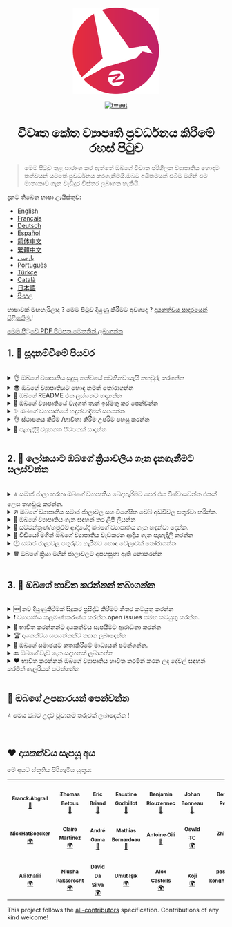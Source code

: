 <p align="center">
    <img alt="oss image" src="./imgs/zoss-logo.svg" height="200px" width="200px">
</p>

<p align="center">
  <a href="https://twitter.com/intent/tweet?text=How%20to%20promote%20your%20open-source%20projects%20@ZenikaOSS&url=https://github.com/zenika-open-source/open-source-promotion-cheat-sheet&hashtags=OpenSource,CheatSheet">
    <img alt="tweet" src="https://img.shields.io/twitter/url/https/twitter?label=Share%20on%20twitter&style=social" target="_blank" />
  </a>
</p>

<h1 align="center">විවෘත කේත ව්‍යාපෘති ප්‍රවර්ධනය කිරීමේ රහස් පිටුව </h1>

> මෙම පිටුව තුළ සාරාංශ කර ඇත්තේ ඔබගේ විවෘත පරිශීලක ව්‍යාපෘතිය හොඳම තත්වයන් යටතේ ප්‍රවර්ධනය කරගැනීමයි.ඔබට අයිතමයන් එබීම මගින්  එම මාතෘකාව ගැන වැඩිදුර විස්තර ලබාගත හැකියි.

දැනට තිබෙන භාෂා ලැයිස්තුව:

- [English](./README.md)
- [Français](./README-fr.md)
- [Deutsch](./README-de.md)
- [Español](./README-es.md)
- [简体中文](./README-zh-cn.md)
- [繁體中文](./README-zh-tw.md)
- [پارسی](./README-fa.md)
- [Português](./README-pt.md)
- [Türkçe](./README-tr.md)
- [Català](./README-ca.md)
- [日本語](./README-jp.md)
- [සිංහල](./README-si.md)

භාෂාවක් මඟහැරිලාද ? මෙම පිටුව දියුණු කිරීමට අවශ්‍යද ? [දායකත්වය සාදරයෙන් පිළිගනිමු.](./CONTRIBUTING.md)!

[මෙම පිටුවේ PDF පිටපත මෙතනින් ලබාගන්න](./pdf/cheat-sheet.pdf)

## 1. 🎢 සූදානම්වීමේ පියවර

<br />

<details>
<summary>👌 ඔබගේ ව්‍යාපෘතිය සුදුසු තත්වයේ පවතිනවායැයි තහවුරු කරගන්න</summary>
<p>

> භාවිතා කරන්නන් ඇදගැනීම සඳහා ඔබගේ ව්‍යාපෘතිය අඩුම ශක්‍යතා යටතේ ස්ථාවර විය යුතුය.

</p>
</details>

<details>
<summary>😎 ඔබගේ ව්‍යාපෘතියට හොඳ නමක් තෝරාගන්න</summary>
<p>

> භාවිත කරන්නන්ට පහසුවෙන් මතක තබාගතහැකි නමක් භාවිතා කරන්න.

</p>
</details>

<details>
<summary>💅 ඔබගේ README එක ලස්සනට හදාගන්න</summary>
<p>

> නරඹන්නන්ට මුලින්ම දකින්න ලැබෙන්නෙ ඔබගේ  README පිටුවයි.එය සරලව,පැහැදිලිව සහ පහසුවෙන් කියවිය හැකි ලෙස තබාගන්න. [ලස්සන README පිටු කිහිපයක්](https://github.com/matiassingers/awesome-readme).

</p>
</details>

<details>
<summary>💪 ඔබගේ ව්‍යාපෘතියේ වැදගත් තැන් ඉස්මතු කර පෙන්වන්න</summary>
<p>

> ඔබගේ ව්‍යාපෘතියේ වැදගත් තැන් හඳුනාගන්න සහ ඒවා නරඹන්නන්ට පැහැදිලිව පෙන්වීමට වගබලාගන්න.

</p>
</details>

<details>
<summary>✨ ඔබගේ ව්‍යාපෘතියේ හඳුන්වාදීමක් සපයන්න</summary>
<p>

> නරඹන්නන්ට ඔබගේ ව්‍යාපෘතියේ අරමුණ හඳුනාගැනීමට සලස්වන්න,කොහොමද ඒක වැඩකරන්නෙ,කොහොමද ඒක පාවිච්චි කරන්නෙ යනාදිය සපයන්න.හඳුන්වාදීමක් සැපයීම එය භාවිත කරන කෙනාට තෘප්තිමත් කරන්න තියන හොඳම ක්‍රමයක්.මෙවැනි ආකාරයෙන්:
>
> - ඔබගේ ව්‍යාපෘතිය වැඩකරන හැටි animated GIF එකක් විදියට
> - එහි වැඩකරන පිටපතක සබැඳියක්

</p>
</details>

<details>
<summary>👌 ස්ථාපනය කිරීම /භාවිතා කිරීම උපරිම පහසු කරන්න</summary>
<p>

> ඔබගේ ව්‍යාපෘතිය භාවිතා කිරීමට අපහසු එකක්නම් ඔබට එය නරඹන්නන් අඩුවී යා හැකිය.

</p>
</details>

<details>
<summary>📘 පැහැදිලි ව්‍යුහගත පිටපතක් සාදන්න</summary>
<p>

> ව්‍යාපෘතිය පැහැදිලි කර පිටුවක් සෑදීම ඉතා වැදගත් පියවරකි.ඔබට ඇත්තේ ඉතා කුඩා පැහැදිලි කිරීමක්නම්,එය ඔබගේ README එකට ඇතුළත් කරන්න.එසේ නොමැතිනම් ඔබ එය වෙනත් වෙබ් අඩවියක දමන්න. [vuepress](https://v1.vuepress.vuejs.org) වැනි සමහර විවෘත පරිශීලක ව්‍යාපෘති වලින් ඔබට මෙවැනි පිටුවක් සාදාගැනීමට උපකාර කල හැකිය.

 </p>
</details>

<br />

## 2. 📢 ලෝකයාට ඔබගේ ක්‍රියාවලිය ගැන දැනගැනීමට සලස්වන්න

<br />

<details>
<summary>⭐ සමාජ ජාලා හරහා ඔබගේ ව්‍යාපෘතිය බෙදාහැරීමට පෙර එය විශ්වාසවන්ත එකක් ලෙස තහවුරු කරන්න.</summary>
<p>

> බොහෝ නරඹන්නන් ඔබගේ ව්‍යාපෘතියට ඇති තරු ගණනින් එය භාවිත කරනවාද යන්න පිළිබඳව සැළකිලිමත් වේ.තරු නැතිවීමට වඩා තරු කිහිපයක් තිබීම එය බලන්නන්ට ඔබගේ ව්‍යාපෘතිය ගැන බොහෝ විශ්වාසයක් ඇතිවේ.එමනිසා සමාජජාලා වල පැතිරවීමට පෙර කිහිපදෙනෙක්ගෙන් උදව් ලබාගන්න.

</p>
</details>

<details>
<summary>↗️ ඔබගේ ව්‍යාපෘතිය සමාජ ජාලාවල සහ විශේෂිත වෙබ් අඩවිවල පතුරවා හරින්න.</summary>
<p>

> ලෝකයාට ඔබගේ වැඩ ගැන දැනුවත් කරන්න!  සමාජජාලා වල සහ විශේෂිත මාධ්‍යවල බෙදාහරින්න:
>
> - [Twitter](https://twitter.com)
> - [Linkedin](https://www.linkedin.com/)
> - [Facebook](https://www.facebook.com/)
> - [Reddit](https://www.reddit.com/)
> - [Dev.to](https://dev.to/)
> - [Lobsters](https://lobste.rs/)
> - [Hacker News](https://news.ycombinator.com/)
> - [Product Hunt](https://www.producthunt.com/)
> - [Beta page](https://betapage.co/)
> - [Human Coders](https://news.humancoders.com/)

</p>
</details>

<details>
<summary>📃 ඔබගේ ව්‍යාපෘතිය ගැන සඳහන් කර ලිපි ලියන්න</summary>
<p>

> ඔබ මුහුණ දුන්නු ප්‍රශ්ණ,භාවිතා කල තාක්ෂනයන්,ඔබගේ ව්‍යාපෘතිය වැඩ කරන හැටි ආදිය පැහැදිලි කරමින් ලිපි ලියන්න.ලිපි පලකල හැකි මාධ්‍යයන්:
>
> - [medium](https://medium.com/)
> - [dev.to](https://dev.to/)

</p>
</details>

<details>
<summary>🎤 සම්මන්ත්‍රණ/හමුවීම් ආදියේදී ඔබගේ ව්‍යාපෘතිය ගැන හඳුන්වා දෙන්න.</summary>
<p>

> සම්මන්ත්‍රණ/හමුවීම් ආදියේදී ඔබගේ ව්‍යාපෘතිය පැහැදිලි කිරීම එය ප්‍රසිද්ධ කිරීමට හැකි ක්‍රමයකි.

</p>
</details>

<details>
<summary>🎥 වීඩියෝ මගින් ඔබගේ ව්‍යාපෘතිය වැඩකරන ආදිය ගැන පැහැදිලි කරන්න</summary>
<p>

> වීඩියෝ එකක් පටිගත කිරීම ඉතා අපහසු කාර්යයකි.නමුත්,එය ඔබගේ ව්‍යාපෘතිය ප්‍රසිද්ධ කිරීමට ඉතාමත් කාර්යක්ෂම  ක්‍රමයකි.

</p>
</details>

<details>
<summary>🕐 සමාජ ජාලාවල පතුරුවා හැරීමට හොඳ වේලාවක් තෝරාගන්න</summary>
<p>

> නිවාඩු දිනවල හා සති අන්තයේදී එය පතුරවා හරින්න කටයුතු නොකරන්න.ඔබගේ ව්‍යාපෘතිය පතුරුවා හැරීමට හොඳම වේලාවක් වන්නේ සතියේ මැදයි.

</p>
</details>

<details>
<summary>🗑 ඔබගේ ක්‍රියා මගින් ජාලාවලට අපහසුතා ඇති නොකරන්න</summary>
<p>

> ඔබගේ ප්‍රසිද්ධ කිරීම් එකම මාධ්‍යයක් තුළ දෙවරක් සිදු නොකරන්න.එය ජාලය තුළට අපහසුතාවයක් විය හැකියි.එමනිසා ඔබගේ ව්‍යාපෘතියට නරක බලපෑමක් ඇතිවිය හැකියි.

</p>
</details>

<br />

## 3. 🤝 ඔබගේ භාවිත කරන්නන් තබාගන්න

<br />

<details>
<summary>🆕 නව දියුණුකිරීමක් සිදුකර ප්‍රසිද්ධ කිරීමට නිතර කටයුතු කරන්න</summary>
<p>

> ඔබගේ ව්‍යාපෘතිය අලුත් දේවල් මගින්,වෙනස් කිරීම් මගින් නිතර නිතර දියුණු කරන්න සහ changelogs සාදන්න.

</p>
</details>

<details>
<summary>❗ ව්‍යාපෘතිය කලමණාකරණය කරන්න.open issues සමඟ කටයුතු කරන්න.</summary>
<p>

> පිළිතුරු සපයා නැති issues විවෘතව තබා නොගන්න.issues විවෘත කිරීමට වෙලාව ගන්නා අය සමඟ සහයෝගයෙන් කටයුතු කරන්න. 😉

</p>
</details>

<details>
<summary>🙏 භාවිත කරන්නන්ට දායකත්වය සැපයීමට ආරාධනා කරන්න</summary>
<p>

> හොඳ ව්‍යාපෘතියක් කියන්නෙ දායකත්වය සපයන්නන් සමඟ වැඩකරන ව්‍යාපෘතියක්.issues වලට සම්බන්ධ කරමින් භාවිත කරන්නන්ව දැනුවත් කරන්න.  `contribution welcome`, `good first issue` වැනි lables යොදාගන්න. [සියලු ලේබල් බලන්න](https://help.github.com/en/articles/about-labels).

</p>
</details>

<details>
<summary>🏆 දායකත්වය සපයන්නන්ට ත්‍යාග ලබාදෙන්න</summary>
<p>

> ඔබට සහයෝගය දැක්වූ අය සමඟ හොඳින් කටයුතු කරන්න [gatsby](https://github.com/gatsbyjs/gatsby) වැනි ව්‍යාපෘති මගින් ඔබට දායකත්වය සැපයූ අයට තිලිණ පිරිනැමිය හැකිය. ඔබට එය දැරිය නොහැකි නම්,පොදු සමාජ ජාලයක ලිපියක් දමන්න(twitter වැනි ) ඔබට උදව් කල අයව සඳහන් කරමින්. ([එවැනි ලිපියකට උදාහරණයක්](https://twitter.com/FranckAbgrall/status/1139470547492978688)).  README  එක තුළ `Contributors` පිටුවක් විවෘත කර ඔවුන්ට ප්‍රසිද්ධ ලෙස ස්තූති කරන්න. එයට උදාහරණ කිහිපයක්:
>
> - [vuepress (contributors README section)](https://github.com/vuejs/vuepress#code-contributors)
> - [Rythm.js (random highlighted contributor on demo page)](https://okazari.github.io/Rythm.js/)

</p>
</details>

<details>
<summary>💬 ඔබගේ සමාජයට කතාකිරීමේ මාධ්‍යයක් පටන්ගන්න.</summary>
<p>

> Github issues එකිනෙකා අතර අදහස් හුවමාරු කිරීමට හැමවෙලාවෙම හොඳ ක්‍රමයක් නෙවෙයි.අත්‍යාවශ්‍යනම්,එනිනෙකා අතර තොරතුරු හුවමාරු කිරීමට මාධ්‍යයක් භාවිතා කරන්න :
>
> - [Discord](https://discordapp.com)
> - [Slack](https://slack.com)
> - [Gitter](https://gitter.im/)

</p>
</details>

<details>
<summary>🔙 ඔබගේ වැඩ ගැන සඳහනක් ලබාගන්න</summary>
<p>

> භාවිත කරන්නන්ගෙන් අදහස් ලබාගැනීමට ඔබගේ ව්‍යාපෘතිය දියුණු කරගැනීමට හොඳ ක්‍රමයකි.ඔවුන් ළඟ හොඳ අදහස් තිබෙන්නට පුලුවන් ඔබගේ ඊළඟ ව්‍යාපෘතිය දියුණු කරගැනීමට.

</p>
</details>

<details>
<summary>❤️ භාවිත කරන්නන් ඔබගේ ව්‍යාපෘතිය භාවිත කරමින් කරන ලද දේවල් සඳහන් කරමින් ගැලරියක් පටන්ගන්න</summary>
<p>

> නරඹන්නන් එය දැකීම නිසා ඔබගේ ව්‍යාපෘතිය ගැන විශ්වාසය ඇතිකර ගැනීමට පටන් ගනීවි. උදාහරණ., [the vuepress gallery](https://vuepress.gallery/).

</p>
</details>

<br />

## 🙏 ඔබගේ උපකාරයන් පෙන්වන්න

⭐️ මෙය ඔබට උදව් වූවානම් තරුවක් ලබාදෙන්න !

<br />

## ❤️ දායකත්වය සැපයූ අය

මේ අයට ස්තූතිය පිරිනැමිය යුතුය:

<!-- ALL-CONTRIBUTORS-LIST:START - Do not remove or modify this section -->
<!-- prettier-ignore-start -->
<!-- markdownlint-disable -->
<table>
  <tr>
    <td align="center"><a href="https://www.franck-abgrall.me/"><img src="https://avatars3.githubusercontent.com/u/9840435?v=4?s=100" width="100px;" alt=""/><br /><sub><b>Franck Abgrall</b></sub></a><br /><a href="https://github.com/zenika-open-source/promote-open-source-project/commits?author=kefranabg" title="Documentation">📖</a></td>
    <td align="center"><a href="https://github.com/tbetous"><img src="https://avatars3.githubusercontent.com/u/4435536?v=4?s=100" width="100px;" alt=""/><br /><sub><b>Thomas Betous</b></sub></a><br /><a href="https://github.com/zenika-open-source/promote-open-source-project/commits?author=tbetous" title="Documentation">📖</a></td>
    <td align="center"><a href="https://github.com/ebriand"><img src="https://avatars1.githubusercontent.com/u/1011902?v=4?s=100" width="100px;" alt=""/><br /><sub><b>Eric Briand</b></sub></a><br /><a href="https://github.com/zenika-open-source/promote-open-source-project/commits?author=ebriand" title="Documentation">📖</a></td>
    <td align="center"><a href="https://github.com/FaustineG"><img src="https://avatars.githubusercontent.com/u/27639429?v=4?s=100" width="100px;" alt=""/><br /><sub><b>Faustine Godbillot</b></sub></a><br /><a href="https://github.com/zenika-open-source/promote-open-source-project/commits?author=FaustineG" title="Documentation">📖</a></td>
    <td align="center"><a href="https://myvirtualstorybook.com/"><img src="https://avatars1.githubusercontent.com/u/5747538?v=4?s=100" width="100px;" alt=""/><br /><sub><b>Benjamin Plouzennec</b></sub></a><br /><a href="https://github.com/zenika-open-source/promote-open-source-project/commits?author=Okazari" title="Documentation">📖</a></td>
    <td align="center"><a href="https://github.com/Zenigata"><img src="https://avatars1.githubusercontent.com/u/1022393?v=4?s=100" width="100px;" alt=""/><br /><sub><b>Johan Bonneau</b></sub></a><br /><a href="https://github.com/zenika-open-source/promote-open-source-project/commits?author=Zenigata" title="Documentation">📖</a></td>
    <td align="center"><a href="https://github.com/bpetetot"><img src="https://avatars3.githubusercontent.com/u/516360?v=4?s=100" width="100px;" alt=""/><br /><sub><b>Benjamin Petetot</b></sub></a><br /><a href="https://github.com/zenika-open-source/promote-open-source-project/commits?author=bpetetot" title="Documentation">📖</a></td>
  </tr>
  <tr>
    <td align="center"><a href="https://nick-hat-boecker.de"><img src="https://avatars0.githubusercontent.com/u/8366071?v=4?s=100" width="100px;" alt=""/><br /><sub><b>NickHatBoecker</b></sub></a><br /><a href="#translation-NickHatBoecker" title="Translation">🌍</a></td>
    <td align="center"><a href="https://github.com/Claire"><img src="https://avatars2.githubusercontent.com/u/5114096?v=4?s=100" width="100px;" alt=""/><br /><sub><b>Claire Martinez</b></sub></a><br /><a href="#translation-claire" title="Translation">🌍</a></td>
    <td align="center"><a href="https://hazeforum.com/"><img src="https://avatars2.githubusercontent.com/u/31011359?v=4?s=100" width="100px;" alt=""/><br /><sub><b>André Gama</b></sub></a><br /><a href="https://github.com/zenika-open-source/promote-open-source-project/commits?author=andregamma" title="Documentation">📖</a></td>
    <td align="center"><a href="https://github.com/mbernardeau"><img src="https://avatars0.githubusercontent.com/u/7049049?v=4?s=100" width="100px;" alt=""/><br /><sub><b>Mathias Bernardeau</b></sub></a><br /><a href="https://github.com/zenika-open-source/promote-open-source-project/commits?author=mbernardeau" title="Documentation">📖</a></td>
    <td align="center"><a href="https://github.com/Antoineoili"><img src="https://avatars1.githubusercontent.com/u/50737365?v=4?s=100" width="100px;" alt=""/><br /><sub><b>Antoine Oili</b></sub></a><br /><a href="https://github.com/zenika-open-source/promote-open-source-project/commits?author=Antoineoili" title="Documentation">📖</a></td>
    <td align="center"><a href="https://twitter.com/dev_oswld"><img src="https://avatars1.githubusercontent.com/u/40254158?v=4?s=100" width="100px;" alt=""/><br /><sub><b>Oswld TC</b></sub></a><br /><a href="#translation-dev-oswld" title="Translation">🌍</a></td>
    <td align="center"><a href="https://yizhiyue.me"><img src="https://avatars3.githubusercontent.com/u/8545277?v=4?s=100" width="100px;" alt=""/><br /><sub><b>Zhiyue Yi</b></sub></a><br /><a href="#translation-ZhiyueYi" title="Translation">🌍</a></td>
  </tr>
  <tr>
    <td align="center"><a href="https://github.com/aliruss"><img src="https://avatars3.githubusercontent.com/u/32896351?v=4?s=100" width="100px;" alt=""/><br /><sub><b>Ali khalili</b></sub></a><br /><a href="#translation-aliruss" title="Translation">🌍</a></td>
    <td align="center"><a href="https://pakseresht.eu/"><img src="https://avatars3.githubusercontent.com/u/9018054?v=4?s=100" width="100px;" alt=""/><br /><sub><b>Niusha Pakseresht</b></sub></a><br /><a href="#translation-niusha-paks" title="Translation">🌍</a></td>
    <td align="center"><a href="https://github.com/david-dasilva"><img src="https://avatars1.githubusercontent.com/u/372391?v=4?s=100" width="100px;" alt=""/><br /><sub><b>David Da Silva</b></sub></a><br /><a href="#translation-david-dasilva" title="Translation">🌍</a></td>
    <td align="center"><a href="http://umuts.info"><img src="https://avatars2.githubusercontent.com/u/3245166?v=4?s=100" width="100px;" alt=""/><br /><sub><b>Umut Işık</b></sub></a><br /><a href="#translation-umutphp" title="Translation">🌍</a></td>
    <td align="center"><a href="https://github.com/alextremp"><img src="https://avatars0.githubusercontent.com/u/20399660?v=4?s=100" width="100px;" alt=""/><br /><sub><b>Alex Castells</b></sub></a><br /><a href="#translation-alextremp" title="Translation">🌍</a></td>
    <td align="center"><a href="https://kojikoji.ga"><img src="https://avatars0.githubusercontent.com/u/474225?v=4?s=100" width="100px;" alt=""/><br /><sub><b>Koji</b></sub></a><br /><a href="#translation-koji" title="Translation">🌍</a></td>
    <td align="center"><a href="https://github.com/MasterBrian99"><img src="https://avatars0.githubusercontent.com/u/37585474?v=4?s=100" width="100px;" alt=""/><br /><sub><b>pasindu p konghawaththa</b></sub></a><br /><a href="#translation-MasterBrian99" title="Translation">🌍</a></td>
  </tr>
</table>

<!-- markdownlint-restore -->
<!-- prettier-ignore-end -->

<!-- ALL-CONTRIBUTORS-LIST:END -->

This project follows the [all-contributors](https://github.com/all-contributors/all-contributors) specification. Contributions of any kind welcome!
